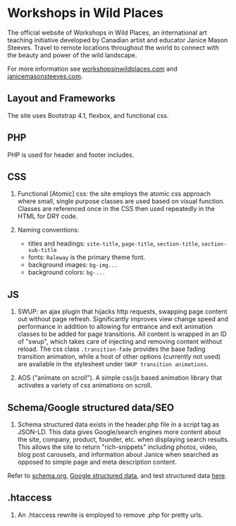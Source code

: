 # **Workshops in Wild Places**

The official website of Workshops in Wild Places, an international art teaching initiative developed by Canadian artist and educator Janice Mason Steeves. Travel to remote locations throughout the world to connect with the beauty and power of the wild landscape.

For more information see [workshopsinwildplaces.com](https://workshopsinwildplaces.com) and [janicemasonsteeves.com](https://janicemasonsteeves.com).

## **Layout and Frameworks**

The site uses Bootstrap 4.1, flexbox, and functional css.

## **PHP**

PHP is used for header and footer includes.

## **CSS**

1. Functional [Atomic] css: the site employs the atomic css approach where small, single purpose classes are used based on visual function. Classes are referenced once in the CSS then used repeatedly in the HTML for DRY code.

4. Naming conventions: 

    - titles and headings: `site-title`, `page-title`, `section-title`, `section-sub-title`
    - fonts: `Raleway` is the primary theme font.
    - background images: `bg-img...`
    - background colors: `bg-...`

## **JS**

1. SWUP: an ajax plugin that hijacks http requests, swapping page content out without page refresh. Significantly improves view change speed and performance in addition to allowing for entrance and exit animation classes to be added for page transitions. All content is wrapped in an ID of "swup", which takes care of injecting and removing content without reload. The css class `.transition-fade` provides the base fading transition animation, while a host of other options (currently not used) are available in the stylesheet under `SWUP transition animations`. 

2. AOS ("animate on scroll"). A simple css/js based animation library that activates a variety of css animations on scroll.

## **Schema/Google structured data/SEO**
    
1. Schema structured data exists in the header.php file in a script tag as JSON-LD. This data gives Google/search engines more content about the site, company, product, founder, etc. when displaying search results. This allows the site to return "rich-snippets" including photos, video, blog post carousels, and information about Janice when searched as opposed to simple page and meta description content. 

Refer to [schema.org](https://schema.org/docs/gs.html), [Google structured data]( https://codelabs.developers.google.com/codelabs/structured-data/index.html#0), and test structured data [here](https://search.google.com/structured-data/testing-tool/u/0/).

## **.htaccess**

1. An .htaccess rewrite is employed to remove .php for pretty urls.